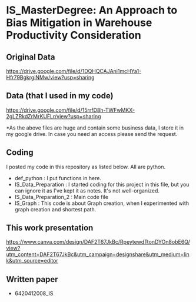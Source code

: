 # IS_MasterDegree: An Approach to Bias Mitigation in Warehouse Productivity Consideration

## Original Data
https://drive.google.com/file/d/1DQHQCAJAni1mcHYa1-Hfr79BgkrgiNMw/view?usp=sharing
## Data (that I used in my code)
https://drive.google.com/file/d/15rrfD8h-TWFwMKX-2gLZRkdZrMrKUFLr/view?usp=sharing

*As the above files are huge and contain some business data, I store it in my google drive. In case you need an access please send the request.

## Coding
I posted my code in this repository as listed below.
All are python.
- def_python : I put functions in here.
- IS_Data_Preparation : I started coding for this project in this file, but you can ignore it as I've kept it as notes. It's not well-organized.
- IS_Data_Preparation_2 : Main code file
- IS_Graph : This code is about Graph creation, when I experimented with graph creation and shortest path.

## This work presentation
https://www.canva.com/design/DAF2T67JkBc/RpeytewdTtonDYOn8obE6Q/view?utm_content=DAF2T67JkBc&utm_campaign=designshare&utm_medium=link&utm_source=editor

## Written paper
- 6420412008_IS


